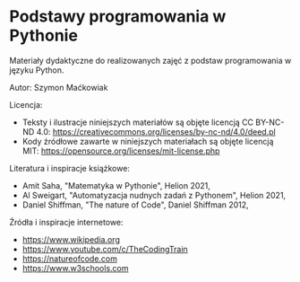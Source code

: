 # Podstawy programowania w Pythonie

Materiały dydaktyczne do realizowanych zajęć z podstaw programowania w języku Python.

Autor: Szymon Maćkowiak

Licencja: 
- Teksty i ilustracje niniejszych materiałów są objęte licencją CC BY-NC-ND 4.0: https://creativecommons.org/licenses/by-nc-nd/4.0/deed.pl
- Kody źródłowe zawarte w niniejszych materiałach są objęte licencją MIT: https://opensource.org/licenses/mit-license.php

Literatura i inspiracje książkowe:
- Amit Saha, "Matematyka w Pythonie", Helion 2021,
- Al Sweigart, "Automatyzacja nudnych zadań z Pythonem", Helion 2021,
- Daniel Shiffman, "The nature of Code", Daniel Shiffman 2012,

Źródła i inspiracje internetowe:
- https://www.wikipedia.org
- https://www.youtube.com/c/TheCodingTrain
- https://natureofcode.com
- https://www.w3schools.com


